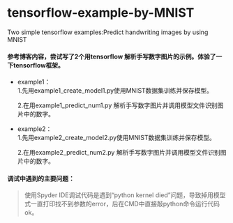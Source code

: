 # tensorflow-example-by-MNIST
Two simple tensorflow examples:Predict handwriting images by using MNIST

#### 参考博客内容，尝试写了2个用tensorflow 解析手写数字图片的示例。体验了一下**tensorflow**框架。

* example1：   
    1.先用example1_create_model1.py使用MNIST数据集训练并保存模型。

    2.在用example1_predict_num1.py 解析手写数字图片并调用模型文件识别图片中的数字。

* example2：  
    1.先用example2_create_model2.py使用MNIST数据集训练并保存模型。

    2.在用example2_predict_num2.py 解析手写数字图片并调用模型文件识别图片中的数字。
    
#### 调试中遇到的主要问题：

>使用Spyder IDE调试代码是遇到“python kernel died”问题，导致掉用模型式一直打印找不到参数的error，后在CMD中直接敲python命令运行代码ok。
